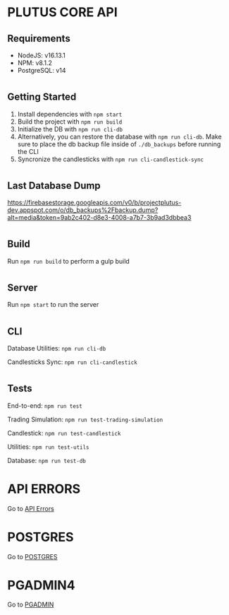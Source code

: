 # PLUTUS CORE API

## Requirements
- NodeJS: v16.13.1
- NPM: v8.1.2
- PostgreSQL: v14

#
## Getting Started

1) Install dependencies with `npm start` 
2) Build the project with `npm run build` 
3) Initialize the DB with `npm run cli-db` 
4) Alternatively, you can restore the database with `npm run cli-db`. Make sure to place the db backup file inside of `./db_backups` before running the CLI
5) Syncronize the candlesticks with `npm run cli-candlestick-sync`

#
## Last Database Dump

https://firebasestorage.googleapis.com/v0/b/projectplutus-dev.appspot.com/o/db_backups%2Fbackup.dump?alt=media&token=9ab2c402-d8e3-4008-a7b7-3b9ad3dbbea3


#
## Build

Run `npm run build` to perform a gulp build

#
## Server

Run `npm start` to run the server

#
## CLI

Database Utilities:  `npm run cli-db`

Candlesticks Sync:  `npm run cli-candlestick`



#
## Tests

End-to-end: `npm run test`

Trading Simulation: `npm run test-trading-simulation`

Candlestick: `npm run test-candlestick`

Utilities: `npm run test-utils`

Database: `npm run test-db`





# 
# API ERRORS

Go to [API Errors](/docs/API_ERRORS.md)


#
# POSTGRES

Go to [POSTGRES](/docs/POSTGRES.md)



#
# PGADMIN4

Go to [PGADMIN](/docs/PGADMIN.md)